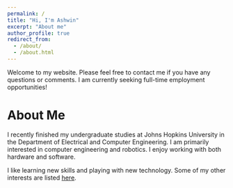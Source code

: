 ```yaml
---
permalink: /
title: "Hi, I'm Ashwin"
excerpt: "About me"
author_profile: true
redirect_from:
  - /about/
  - /about.html
---
```


<html>
  <head>
    <script type="text/javascript">
      var host = "theshwin.com";
      if ((host == window.location.host) && (window.location.protocol != "https:"))
        window.location.protocol = "https";
    </script>
  </head>
</html>

Welcome to my website. Please feel free to contact me if you have any questions or comments. I am currently seeking full-time employment opportunities! 

About Me
======
I recently finished my undergraduate studies at Johns Hopkins University in the Department of Electrical and Computer Engineering. I am primarily interested in computer engineering and robotics. I enjoy working with both hardware and software.

I like learning new skills and playing with new technology. Some of my other interests are listed [here](https://theshwin.com/fun_facts/).

